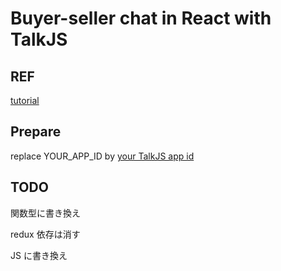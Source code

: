 # Buyer-seller chat in React with TalkJS

## REF

[tutorial](https://talkjs.com/tutorials/article/add-buyer-seller-chat-into-a-marketplace-with-react/)

## Prepare

replace YOUR_APP_ID by [your TalkJS app id](https://talkjs.com/dashboard)

## TODO

関数型に書き換え

redux 依存は消す

JS に書き換え
